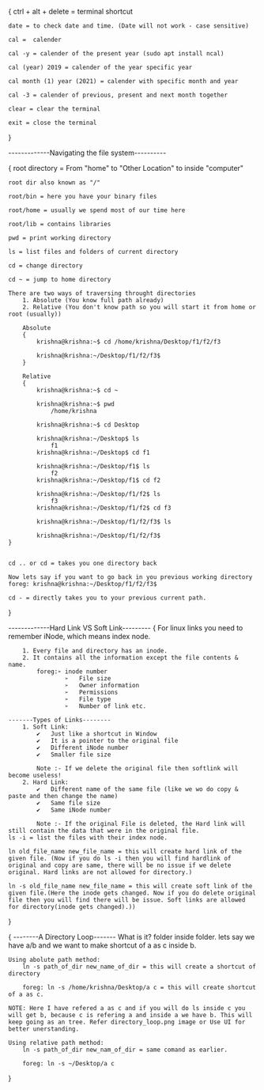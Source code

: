 {
    ctrl + alt + delete = terminal shortcut

    date = to check date and time. (Date will not work - case sensitive)

    cal =  calender

    cal -y = calender of the present year (sudo apt install ncal)

    cal (year) 2019 = calender of the year specific year

    cal month (1) year (2021) = calender with specific month and year

    cal -3 = calender of previous, present and next month together

    clear = clear the terminal

    exit = close the terminal
}


-------------Navigating the file system----------

{
    root directory = From "home" to "Other Location" to inside "computer"

    root dir also known as "/"

    root/bin = here you have your binary files

    root/home = usually we spend most of our time here

    root/lib = contains libraries

    pwd = print working directory

    ls = list files and folders of current directory

    cd = change directory

    cd ~ = jump to home directory

    There are two ways of traversing throught directories
        1. Absolute (You know full path already)
        2. Relative (You don't know path so you will start it from home or root (usually))

        Absolute
        {
            krishna@krishna:~$ cd /home/krishna/Desktop/f1/f2/f3

            krishna@krishna:~/Desktop/f1/f2/f3$
        }

        Relative
        {
            krishna@krishna:~$ cd ~

            krishna@krishna:~$ pwd
                /home/krishna

            krishna@krishna:~$ cd Desktop

            krishna@krishna:~/Desktop$ ls
                f1
            krishna@krishna:~/Desktop$ cd f1

            krishna@krishna:~/Desktop/f1$ ls
                f2
            krishna@krishna:~/Desktop/f1$ cd f2

            krishna@krishna:~/Desktop/f1/f2$ ls
                f3
            krishna@krishna:~/Desktop/f1/f2$ cd f3

            krishna@krishna:~/Desktop/f1/f2/f3$ ls

            krishna@krishna:~/Desktop/f1/f2/f3$ 
    }
   

    cd .. or cd = takes you one directory back

    Now lets say if you want to go back in you previous working directory foreg: krishna@krishna:~/Desktop/f1/f2/f3$

    cd - = directly takes you to your previous current path.
}

-------------Hard Link VS Soft Link---------
{
    For linux links you need to remember iNode, which means index node.

        1. Every file and directory has an inode.
        2. It contains all the information except the file contents & name.
            foreg:➢	inode number
                    ➢	File size
                    ➢	Owner information
                    ➢	Permissions
                    ➢	File type
                    ➢	Number of link etc.

    -------Types of Links--------
        1. Soft Link:
            ✔	Just like a shortcut in Window
            ✔	It is a pointer to the original file
            ✔	Different iNode number
            ✔	Smaller file size
            
            Note :- If we delete the original file then softlink will become useless!
        2. Hard Link:
            ✔	Different name of the same file (like we wo do copy & paste and then change the name)
            ✔	Same file size
            ✔	Same iNode number

            Note :- If the original File is deleted, the Hard link will still contain the data that were in the original file.
    ls -i = list the files with their index node.

    ln old_file_name new_file_name = this will create hard link of the given file. (Now if you do ls -i then you will find hardlink of original and copy are same, there will be no issue if we delete original. Hard links are not allowed for directory.)

    ln -s old_file_name new_file_name = this will create soft link of the given file.(Here the inode gets changed. Now if you do delete original file then you will find there will be issue. Soft links are allowed for directory(inode gets changed).))
    
}

{
    --------A Directory Loop-------
    What is it?
        folder inside folder.
    lets say we have a/b and we want to make shortcut of a as c inside b.
    
    Using abolute path method:
        ln -s path_of_dir new_name_of_dir = this will create a shortcut of directory

        foreg: ln -s /home/krishna/Desktop/a c = this will create shortcut of a as c.

    NOTE: Here I have refered a as c and if you will do ls inside c you will get b, because c is refering a and inside a we have b. This will keep going as an tree. Refer directory_loop.png image or Use UI for better unerstanding.

    Using relative path method:
        ln -s path_of_dir new_nam_of_dir = same comand as earlier.

        foreg: ln -s ~/Desktop/a c

}